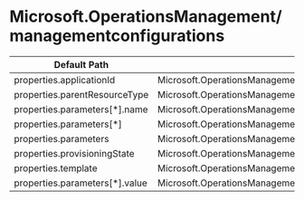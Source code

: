 # Microsoft.OperationsManagement/managementconfigurations

| Default Path | Alias |
|---|---|
| properties.applicationId | Microsoft.OperationsManagement/managementconfigurations/applicationId |
| properties.parentResourceType | Microsoft.OperationsManagement/managementconfigurations/parentResourceType |
| properties.parameters[*].name | Microsoft.OperationsManagement/managementconfigurations/parameters[*].name |
| properties.parameters[*] | Microsoft.OperationsManagement/managementconfigurations/parameters[*] |
| properties.parameters | Microsoft.OperationsManagement/managementconfigurations/parameters |
| properties.provisioningState | Microsoft.OperationsManagement/managementconfigurations/provisioningState |
| properties.template | Microsoft.OperationsManagement/managementconfigurations/template |
| properties.parameters[*].value | Microsoft.OperationsManagement/managementconfigurations/parameters[*].value |

